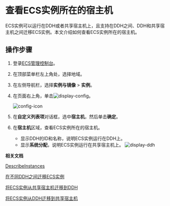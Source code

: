 # 查看ECS实例所在的宿主机

ECS实例可以运行在DDH或者共享宿主机上，且支持在DDH之间、DDH和共享宿主机之间迁移ECS实例。本文介绍如何查看ECS实例所在的宿主机。

## 操作步骤

1.  登录[ECS管理控制台](https://ecs.console.aliyun.com)。

2.  在顶部菜单栏左上角处，选择地域。

3.  在左侧导航栏，选择**实例与镜像** \> **实例**。

4.  在页面右上角，单击![display-config](https://static-aliyun-doc.oss-accelerate.aliyuncs.com/assets/img/zh-CN/6634341061/p171315.png)。

    ![config-icon](https://static-aliyun-doc.oss-accelerate.aliyuncs.com/assets/img/zh-CN/4089018061/p201601.png)

5.  在**自定义列表项**对话框，选中**宿主机**，然后单击**确定**。

6.  在**宿主机**区域，查看ECS实例所在的宿主机。

    -   显示DDH的ID和名称，说明ECS实例运行在DDH上。
    -   显示**系统分配**，说明ECS实例运行在共享宿主机上。
    ![display-ddh](https://static-aliyun-doc.oss-accelerate.aliyuncs.com/assets/img/zh-CN/4089018061/p201603.png)


**相关文档**  


[DescribeInstances](/intl.zh-CN/API参考/实例/DescribeInstances.md)

[在不同DDH之间迁移ECS实例](/intl.zh-CN/用户指南/迁移ECS实例/在不同DDH之间迁移ECS实例.md)

[将ECS实例从共享宿主机迁移到DDH](/intl.zh-CN/用户指南/迁移ECS实例/将ECS实例从共享宿主机迁移到DDH.md)

[将ECS实例从DDH迁移到共享宿主机](/intl.zh-CN/用户指南/迁移ECS实例/将ECS实例从DDH迁移到共享宿主机.md)

